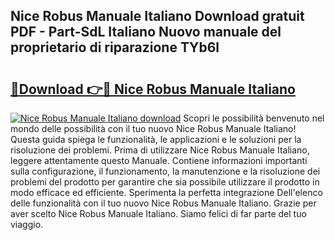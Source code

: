 ## Nice Robus Manuale Italiano Download gratuit PDF - Part-SdL Italiano Nuovo manuale del proprietario di riparazione TYb6l

# <h2><a href="http://dfc7pg.blite.top/?on=Nice+Robus+Manuale+Italiano">🔗Download 👉🔴 Nice Robus Manuale Italiano</a></h2>

[![Nice Robus Manuale Italiano download](https://i.imgur.com/lujVjoI.png)](http://dfc7pg.blite.top/?on=Nice+Robus+Manuale+Italiano)
Scopri le possibilità benvenuto nel mondo delle possibilità con il tuo nuovo Nice Robus Manuale Italiano! Questa guida spiega le funzionalità, le applicazioni e le soluzioni per la risoluzione dei problemi. Prima di utilizzare Nice Robus Manuale Italiano, leggere attentamente questo Manuale. Contiene informazioni importanti sulla configurazione, il funzionamento, la manutenzione e la risoluzione dei problemi del prodotto per garantire che sia possibile utilizzare il prodotto in modo efficace ed efficiente. Sperimenta la perfetta integrazione Dell'elenco delle funzionalità con il tuo nuovo Nice Robus Manuale Italiano. Grazie per aver scelto Nice Robus Manuale Italiano. Siamo felici di far parte del tuo viaggio.
